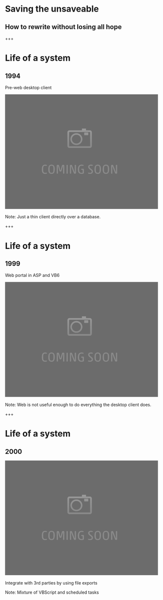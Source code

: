 # Saving the unsaveable
## How to rewrite without losing all hope

+++

# Life of a system

## 1994

Pre-web desktop client

![System architecture](assets/system_arch_001.png)

Note:
Just a thin client directly over a database.

+++

# Life of a system

## 1999

Web portal in ASP and VB6

![System architecture](assets/system_arch_001.png)

Note:
Web is not useful enough to do everything the desktop client does.

+++

# Life of a system

## 2000

![System architecture](assets/system_arch_001.png)

Integrate with 3rd parties by using file exports

Note:
Mixture of VBScript and scheduled tasks


